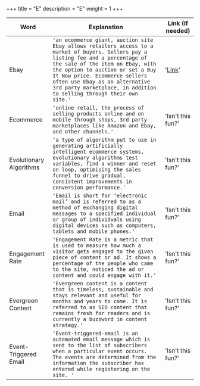 +++
title = "E"
description = "E"
weight = 1
+++

|     Word       |        Explanation            |Link (If needed)             |
|----------------|-------------------------------|-----------------------------|
|Ebay        |`'an ecommerce giant, auction site Ebay allows retailers access to a market of buyers. Sellers pay a listing fee and a percentage of the sale of the item on Ebay, with the option to auction or set a Buy It Now price. Ecommerce sellers often use Ebay as an alternative 3rd party marketplace, in addition to selling through their own site.'`            |'[Link](https://ebay.com)'            |
|Ecommerce      |`'online retail, the process of selling products online and on mobile through shops, 3rd party marketplaces like Amazon and Ebay, and other channels.'`            |'Isn't this fun?'            |
|Evolutionary Algorithms      |`'a type of algorithm put to use in generating artificially intelligent ecommerce systems, evolutionary algorithms test variables, find a winner and reset on loop, optimising the sales funnel to drive gradual, consistent improvements in conversion performance.'`            |'Isn't this fun?'            |
|Email      |`'Email is short for ‘electronic mail’ and is referred to as a method of exchanging digital messages to a specified individual or group of individuals using digital devices such as computers, tablets and mobile phones.'`            |'Isn't this fun?'            |
|Engagement Rate      |`'Engagement Rate is a metric that is used to measure how much a visitor gets engaged to the given piece of content or ad. It shows a percentage of the people who came to the site, noticed the ad or content and could engage with it.'`            |'Isn't this fun?'            |
|Evergreen Content      |`'Evergreen content is a content that is timeless, sustainable and stays relevant and useful for months and years to come. It is referred to as SEO content that remains fresh for readers and is currently a buzzword in content strategy.'`            |'Isn't this fun?'            |
|Event-Triggered Email      |`'Event-triggered-email is an automated email message which is sent to the list of subscribers when a particular event occurs. The events are determined from the information the subscriber has entered while registering on the site. '`            |'Isn't this fun?'            |